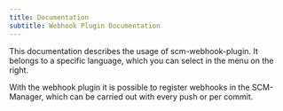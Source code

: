 ```yaml
---
title: Documentation
subtitle: Webhook Plugin Documentation
---
```

This documentation describes the usage of scm-webhook-plugin. It belongs to a specific language, which you can select in the menu on the right.

With the webhook plugin it is possible to register webhooks in the SCM-Manager, which can be carried out with every push or per commit.
